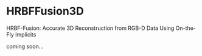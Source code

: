 # HRBFFusion3D
HRBF-Fusion: Accurate 3D Reconstruction from RGB-D Data Using On-the-Fly Implicits

coming soon...

